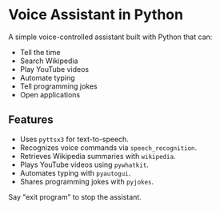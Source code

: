 # Voice Assistant in Python

A simple voice-controlled assistant built with Python that can:
- Tell the time
- Search Wikipedia
- Play YouTube videos
- Automate typing
- Tell programming jokes
- Open applications

## Features
- Uses `pyttsx3` for text-to-speech.
- Recognizes voice commands via `speech_recognition`.
- Retrieves Wikipedia summaries with `wikipedia`.
- Plays YouTube videos using `pywhatkit`.
- Automates typing with `pyautogui`.
- Shares programming jokes with `pyjokes`.

Say "exit program" to stop the assistant.
